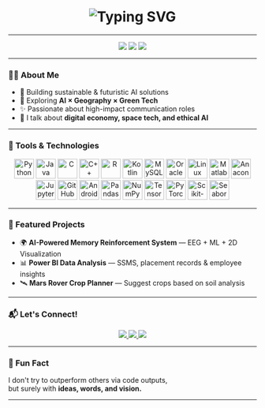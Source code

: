 <!-- PROFILE README -->

<h1 align="center">
  <img src="https://readme-typing-svg.demolab.com?font=Fira+Code&size=30&duration=3000&pause=1000&color=FF69B4&center=true&width=800&lines=Hello+Everyone+!+I+am+Ashmitha+R..." alt="Typing SVG" />
</h1>

---

<p align="center">
  <img src="https://img.shields.io/badge/Role-AI%20&%20Data%20Science-blue?logo=openai&logoColor=white" />
  <img src="https://img.shields.io/badge/Student-Autonomous%20College-ff69b4?logo=graduation-cap&logoColor=white" />
  <img src="https://img.shields.io/badge/Passionate%20About-Green%20Tech%20%26%20Space-blueviolet?logo=leaflet&logoColor=white" />
</p>

---

### 👩‍💼 About Me

- 🔭 Building sustainable & futuristic AI solutions  
- 🌱 Exploring **AI × Geography × Green Tech**  
- ✨ Passionate about high-impact communication roles  
- 💬 I talk about **digital economy, space tech, and ethical AI**

---

### 🧰 Tools & Technologies

<p align="center">
  <img src="https://cdn.jsdelivr.net/gh/devicons/devicon/icons/python/python-original.svg" width="40" alt="Python" />
  <img src="https://cdn.jsdelivr.net/gh/devicons/devicon/icons/java/java-original.svg" width="40" alt="Java" />
  <img src="https://cdn.jsdelivr.net/gh/devicons/devicon/icons/c/c-original.svg" width="40" alt="C" />
  <img src="https://cdn.jsdelivr.net/gh/devicons/devicon/icons/cplusplus/cplusplus-original.svg" width="40" alt="C++" />
  <img src="https://cdn.jsdelivr.net/gh/devicons/devicon/icons/r/r-original.svg" width="40" alt="R" />
  <img src="https://cdn.jsdelivr.net/gh/devicons/devicon/icons/kotlin/kotlin-original.svg" width="40" alt="Kotlin" />
  <img src="https://cdn.jsdelivr.net/gh/devicons/devicon/icons/mysql/mysql-original.svg" width="40" alt="MySQL" />
  <img src="https://cdn.jsdelivr.net/gh/devicons/devicon/icons/oracle/oracle-original.svg" width="40" alt="Oracle" />
  <img src="https://cdn.jsdelivr.net/gh/devicons/devicon/icons/linux/linux-original.svg" width="40" alt="Linux" />
  <img src="https://cdn.jsdelivr.net/gh/devicons/devicon/icons/matlab/matlab-original.svg" width="40" alt="Matlab" />
  <img src="https://cdn.jsdelivr.net/gh/devicons/devicon/icons/anaconda/anaconda-original.svg" width="40" alt="Anaconda" />
  <img src="https://cdn.jsdelivr.net/gh/devicons/devicon/icons/jupyter/jupyter-original.svg" width="40" alt="Jupyter" />
  <img src="https://cdn.jsdelivr.net/gh/devicons/devicon/icons/github/github-original.svg" width="40" alt="GitHub" />
  <img src="https://cdn.jsdelivr.net/gh/devicons/devicon/icons/androidstudio/androidstudio-original.svg" width="40" alt="Android Studio" />
  <img src="https://cdn.jsdelivr.net/gh/devicons/devicon/icons/pandas/pandas-original.svg" width="40" alt="Pandas" />
  <img src="https://cdn.jsdelivr.net/gh/devicons/devicon/icons/numpy/numpy-original.svg" width="40" alt="NumPy" />
  <img src="https://cdn.jsdelivr.net/gh/devicons/devicon/icons/tensorflow/tensorflow-original.svg" width="40" alt="TensorFlow" />
  <img src="https://cdn.jsdelivr.net/gh/devicons/devicon/icons/pytorch/pytorch-original.svg" width="40" alt="PyTorch" />
  <img src="https://cdn.jsdelivr.net/gh/devicons/devicon/icons/scikitlearn/scikitlearn-original.svg" width="40" alt="Scikit-learn" />
  <img src="https://cdn.jsdelivr.net/gh/devicons/devicon/icons/seaborn/seaborn-original.svg" width="40" alt="Seaborn" />
</p>

---

### 📌 Featured Projects

- 🌍 **AI-Powered Memory Reinforcement System** — EEG + ML + 2D Visualization  
- 📊 **Power BI Data Analysis** — SSMS, placement records & employee insights  
- 🛰 **Mars Rover Crop Planner** — Suggest crops based on soil analysis  

---

### 📬 Let's Connect!

<p align="center">
  <a href="mailto:ashmitharaja23@gmail.com">
    <img src="https://img.shields.io/badge/Email-Gmail-D14836?style=for-the-badge&logo=gmail&logoColor=white" />
  </a>
  <a href="https://www.linkedin.com/in/ashmitharaja">
    <img src="https://img.shields.io/badge/LinkedIn-Connect-blue?style=for-the-badge&logo=linkedin&logoColor=white" />
  </a>
  <a href="https://medium.com/@ashmitharaja23">
    <img src="https://img.shields.io/badge/Medium-Blogs-black?style=for-the-badge&logo=medium&logoColor=white" />
  </a>
</p>

---

### 🌟 Fun Fact  
I don't try to outperform others via code outputs,  
but surely with **ideas, words, and vision.**

---




